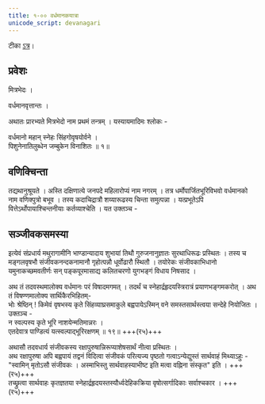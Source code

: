 ```yaml
---
title: १-०० वर्धमानकयात्रा
unicode_script: devanagari
---
```


टीका [ऽत्र](https://archive.org/details/PanchatantraSanskritHindi-JpMishra1910)।

## प्रवेशः
मित्रभेदः ।

वर्धमानवृत्तान्तः ।

अथातः प्रारभ्यते मित्रभेदो नाम प्रथमं तन्त्रम् । यस्यायमादिमः श्लोकः -

वर्धमानो महान् स्नेहः सिंहगोवृषयोर्वने ।  
पिशुनेनातिलुब्धेन जम्बुकेन विनाशितः ॥ १॥

## वणिक्चिन्ता
तद्यथानुश्रूयते । अस्ति दक्षिणात्ये जनपदे महिलारोप्यं नाम नगरम् । तत्र धर्मोपार्जितभूरिविभवो वर्धमानको नाम वणिक्पुत्रो बभूव । तस्य कदाचिद्रात्रौ शय्यारूढस्य चिन्ता समुत्पन्ना । यत्प्रभूतेऽपि वित्तेऽर्थोपायाश्चिन्तनीयाः कर्तव्याश्चेति । यत उक्तञ्च -

<div class="js_include" url="../upadeshAH/artha/arthaprashaMsA.md"  newLevelForH1="3" includeTitle="true"> </div>  

<div class="js_include" url="../upadeshAH/artha/arthArjana-upAyAH.md"  newLevelForH1="3" includeTitle="true"> </div>  

<div class="js_include" url="../upadeshAH/artha/vANijya-vibhAgAH.md"  newLevelForH1="3" includeTitle="true"> </div>  



## सञ्जीवकसमस्या
इत्येवं संप्रधार्य मथुरागामीनि भाण्डान्यादाय शुभायां तिथौ गुरुजनानुज्ञातः सुरथाधिरूढः प्रस्थितः । तस्य च
मङ्गलवृषभौ संजीवकनन्दकनामानौ गृहोत्पन्नौ धूर्वोढारौ स्थितौ । तयोरेकः संजीवकाभिधानो यमुनाकच्छमवतीर्णः सन् पङ्कपूरमासाद्य कलितचरणो युगभङ्गं विधाय निषसाद ।

अथ तं तदवस्थमालोक्य वर्धमानः परं विषादमगमत् । तदर्थं च स्नेहार्द्रहृदयस्त्रिरात्रं प्रयाणभङ्गमकरोत् । अथ तं विषण्णमालोक्य सार्थिकैरभिहितम्-  
भोः श्रेष्ठिन् ! किमेवं वृषभस्य कृते सिंहव्याघ्रसमाकुले बह्वपायेऽस्मिन् वने समस्तसार्थस्त्वया सन्देहे नियोजितः । उक्तञ्च -  
न स्वल्पस्य कृते भूरि नाशयेन्मतिमान्नरः ।  
एतदेवात्र पाण्डित्यं यत्स्वल्पाद्भूरिरक्षणम् ॥ १९॥ +++(र५)+++

अथासौ तदवधार्य संजीवकस्य रक्षापुरुषान्निरूप्याशेषसार्थं नीत्वा प्रस्थितः ।  
अथ रक्षापुरुषा अपि बह्वपायं तद्वनं विदित्वा संजीवकं परित्यज्य पृष्ठतो गत्वाऽन्येद्युस्तं सार्थवाहं मिथ्याऽहुः -  
"स्वामिन् मृतोऽसौ संजीवकः । अस्माभिस्तु सार्थवाहस्याभीष्ट इति मत्वा वह्निना संस्कृत" इति । +++(र५)+++  
तच्छ्रुत्वा सार्थवाहः कृतज्ञतया स्नेहार्द्रहृदयस्तस्यौर्ध्वदेहिकक्रिया वृषोत्सर्गादिकाः सर्वाश्चकार । +++(र५)+++

